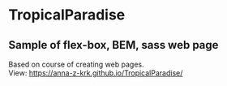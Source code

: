 # TropicalParadise
##  Sample of flex-box, BEM, sass web page  
Based on course of creating web pages.  
View: https://anna-z-krk.github.io/TropicalParadise/
